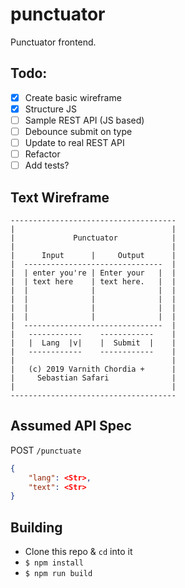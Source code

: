 # punctuator 

Punctuator frontend.

## Todo:
- [x] Create basic wireframe
- [x] Structure JS
- [ ] Sample REST API (JS based)
- [ ] Debounce submit on type
- [ ] Update to real REST API
- [ ] Refactor
- [ ] Add tests?

## Text Wireframe
```
-------------------------------------
|                                   |
|             Punctuator            |
|                                   |
|      Input      |     Output      |
|  -------------------------------  |
|  | enter you're | Enter your   |  |
|  | text here    | text here.   |  |
|  |              |              |  |
|  |              |              |  |
|  |              |              |  |
|  |              |              |  |
|  -------------------------------  |
|   ------------    ------------    |
|   |  Lang  |v|    |  Submit  |    |
|   ------------    ------------    |
|                                   |
|   (c) 2019 Varnith Chordia +      |
|     Sebastian Safari              |
|                                   |
-------------------------------------
```

## Assumed API Spec
POST `/punctuate`
```json
{
    "lang": <Str>,
    "text": <Str>
}
```

## Building
- Clone this repo & `cd` into it
- `$ npm install`
- `$ npm run build`

